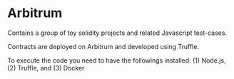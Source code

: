 # Arbitrum

Contains a group of toy solidity projects and related Javascript test-cases.

Contracts are deployed on Arbitrum and developed using Truffle. 


To execute the code you need to have the followings installed:
	(1) Node.js, (2) Truffle, and (3) Docker
